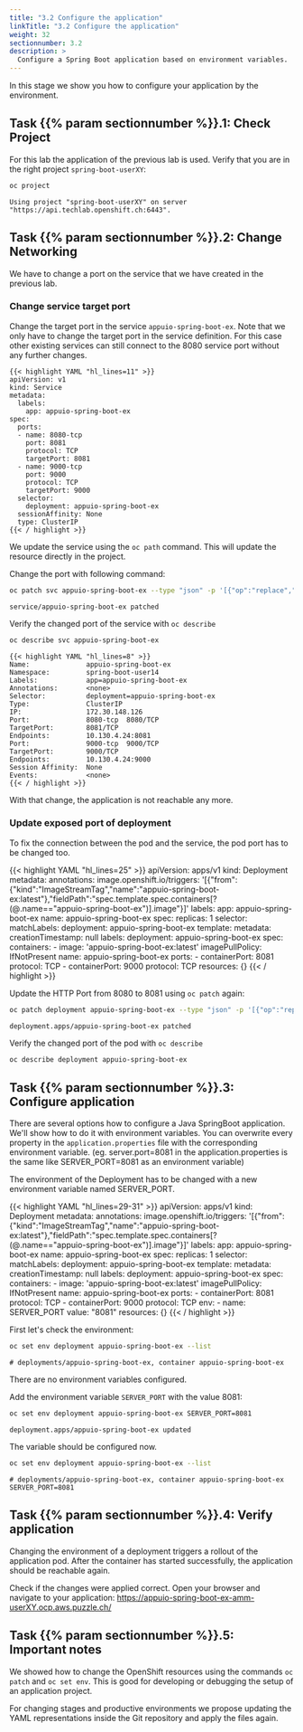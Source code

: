 ```yaml
---
title: "3.2 Configure the application"
linkTitle: "3.2 Configure the application"
weight: 32
sectionnumber: 3.2
description: >
  Configure a Spring Boot application based on environment variables.
---
```


In this stage we show you how to configure your application by the environment.


## Task {{% param sectionnumber %}}.1: Check Project

For this lab the application of the previous lab is used.
Verify that you are in the right project `spring-boot-userXY`:

```bash
oc project
```

```
Using project "spring-boot-userXY" on server "https://api.techlab.openshift.ch:6443".
```


## Task {{% param sectionnumber %}}.2: Change Networking

We have to change a port on the service that we have created in the previous lab.


### Change service target port

Change the target port in the service `appuio-spring-boot-ex`. Note that we only have to change the target port in the service definition. For this case other existing services can still connect to the 8080 service port without any further changes.

```
{{< highlight YAML "hl_lines=11" >}}
apiVersion: v1
kind: Service
metadata:
  labels:
    app: appuio-spring-boot-ex
spec:
  ports:
  - name: 8080-tcp
    port: 8081
    protocol: TCP
    targetPort: 8081
  - name: 9000-tcp
    port: 9000
    protocol: TCP
    targetPort: 9000
  selector:
    deployment: appuio-spring-boot-ex
  sessionAffinity: None
  type: ClusterIP
{{< / highlight >}}
```

We update the service using the `oc path` command. This will update the resource directly in the project.

Change the port with following command:

```BASH
oc patch svc appuio-spring-boot-ex --type "json" -p '[{"op":"replace","path":"/spec/ports/0/targetPort","value":8081}]'
```

```
service/appuio-spring-boot-ex patched
```

Verify the changed port of the service with `oc describe`


```BASH
oc describe svc appuio-spring-boot-ex
```

```
{{< highlight YAML "hl_lines=8" >}}
Name:              appuio-spring-boot-ex
Namespace:         spring-boot-user14
Labels:            app=appuio-spring-boot-ex
Annotations:       <none>
Selector:          deployment=appuio-spring-boot-ex
Type:              ClusterIP
IP:                172.30.148.126
Port:              8080-tcp  8080/TCP
TargetPort:        8081/TCP
Endpoints:         10.130.4.24:8081
Port:              9000-tcp  9000/TCP
TargetPort:        9000/TCP
Endpoints:         10.130.4.24:9000
Session Affinity:  None
Events:            <none>
{{< / highlight >}}
```

With that change, the application is not reachable any more.


### Update exposed port of deployment

To fix the connection between the pod and the service, the pod port has to be changed too.

{{< highlight YAML "hl_lines=25" >}}
apiVersion: apps/v1
kind: Deployment
metadata:
  annotations:
    image.openshift.io/triggers: '[{"from":{"kind":"ImageStreamTag","name":"appuio-spring-boot-ex:latest"},"fieldPath":"spec.template.spec.containers[?(@.name==\"appuio-spring-boot-ex\")].image"}]'
  labels:
    app: appuio-spring-boot-ex
  name: appuio-spring-boot-ex
spec:
  replicas: 1
  selector:
    matchLabels:
      deployment: appuio-spring-boot-ex
  template:
    metadata:
      creationTimestamp: null
      labels:
        deployment: appuio-spring-boot-ex
    spec:
      containers:
      - image: 'appuio-spring-boot-ex:latest'
        imagePullPolicy: IfNotPresent
        name: appuio-spring-boot-ex
        ports:
        - containerPort: 8081
          protocol: TCP
        - containerPort: 9000
          protocol: TCP
        resources: {}
{{< / highlight >}}

Update the HTTP Port from 8080 to 8081 using `oc patch` again:

```BASH
oc patch deployment appuio-spring-boot-ex --type "json" -p '[{"op":"replace","path":"/spec/template/spec/containers/0/ports/0/containerPort","value":8081}]'
```

```
deployment.apps/appuio-spring-boot-ex patched
```

Verify the changed port of the pod with `oc describe`


```BASH
oc describe deployment appuio-spring-boot-ex
```


## Task {{% param sectionnumber %}}.3: Configure application

There are several options how to configure a Java SpringBoot application. We'll show how to do it with environment variables. You can overwrite every property in the `application.properties` file with the corresponding environment variable. (eg. server.port=8081 in the application.properties is the same like SERVER_PORT=8081 as an environment variable)

The environment of the Deployment has to be changed with a new environment variable named SERVER_PORT.

{{< highlight YAML "hl_lines=29-31" >}}
apiVersion: apps/v1
kind: Deployment
metadata:
  annotations:
    image.openshift.io/triggers: '[{"from":{"kind":"ImageStreamTag","name":"appuio-spring-boot-ex:latest"},"fieldPath":"spec.template.spec.containers[?(@.name==\"appuio-spring-boot-ex\")].image"}]'
  labels:
    app: appuio-spring-boot-ex
  name: appuio-spring-boot-ex
spec:
  replicas: 1
  selector:
    matchLabels:
      deployment: appuio-spring-boot-ex
  template:
    metadata:
      creationTimestamp: null
      labels:
        deployment: appuio-spring-boot-ex
    spec:
      containers:
      - image: 'appuio-spring-boot-ex:latest'
        imagePullPolicy: IfNotPresent
        name: appuio-spring-boot-ex
        ports:
        - containerPort: 8081
          protocol: TCP
        - containerPort: 9000
          protocol: TCP
        env:
        - name: SERVER_PORT
          value: "8081"
        resources: {}
{{< / highlight >}}

First let's check the environment:

```BASH
oc set env deployment appuio-spring-boot-ex --list
```

```
# deployments/appuio-spring-boot-ex, container appuio-spring-boot-ex
```

There are no environment variables configured.

Add the environment variable `SERVER_PORT` with the value 8081:

```BASH
oc set env deployment appuio-spring-boot-ex SERVER_PORT=8081
```

```
deployment.apps/appuio-spring-boot-ex updated
```

The variable should be configured now.

```BASH
oc set env deployment appuio-spring-boot-ex --list
```

```
# deployments/appuio-spring-boot-ex, container appuio-spring-boot-ex
SERVER_PORT=8081
```


## Task {{% param sectionnumber %}}.4: Verify application

Changing the environment of a deployment triggers a rollout of the application pod.
After the container has started successfully, the application should be reachable again.

Check if the changes were applied correct. Open your browser and navigate to your application:
<https://appuio-spring-boot-ex-amm-userXY.ocp.aws.puzzle.ch/>


## Task {{% param sectionnumber %}}.5: Important notes

We showed how to change the OpenShift resources using the commands `oc patch` and `oc set env`.
This is good for developing or debugging the setup of an application project.

For changing stages and productive environments we propose updating the YAML representations inside the Git repository and apply the files again.
